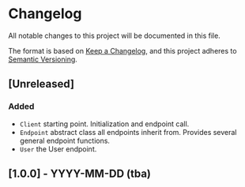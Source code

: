 # Changelog
All notable changes to this project will be documented in this file.

The format is based on [Keep a Changelog](https://keepachangelog.com/en/1.0.0/),
and this project adheres to [Semantic Versioning](https://semver.org/spec/v2.0.0.html).

## [Unreleased]
### Added
- `Client` starting point. Initialization and endpoint call.
- `Endpoint` abstract class all endpoints inherit from. Provides several general endpoint functions.
- `User` the User endpoint.

## [1.0.0] - YYYY-MM-DD (tba)

